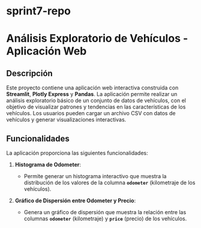 # sprint7-repo
# Análisis Exploratorio de Vehículos - Aplicación Web

## Descripción

Este proyecto contiene una aplicación web interactiva construida con **Streamlit**, **Plotly Express** y **Pandas**. La aplicación permite realizar un análisis exploratorio básico de un conjunto de datos de vehículos, con el objetivo de visualizar patrones y tendencias en las características de los vehículos. Los usuarios pueden cargar un archivo CSV con datos de vehículos y generar visualizaciones interactivas.

## Funcionalidades

La aplicación proporciona las siguientes funcionalidades:

1. **Histograma de Odometer**: 
   - Permite generar un histograma interactivo que muestra la distribución de los valores de la columna **`odometer`** (kilometraje de los vehículos).

2. **Gráfico de Dispersión entre Odometer y Precio**:
   - Genera un gráfico de dispersión que muestra la relación entre las columnas **`odometer`** (kilometraje) y **`price`** (precio) de los vehículos.
